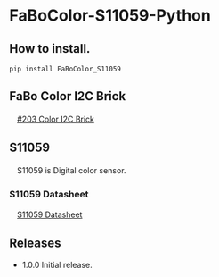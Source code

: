# FaBoColor-S11059-Python


## How to install.

```
pip install FaBoColor_S11059
```

## FaBo Color I2C Brick

　[#203 Color I2C Brick](http://fabo.io/203.html)

## S11059

　S11059 is Digital color sensor.

### S11059 Datasheet

　[S11059 Datasheet](http://www.hamamatsu.com/resources/pdf/ssd/s11059-02dt_etc_kpic1082j.pdf)

## Releases

- 1.0.0 Initial release.